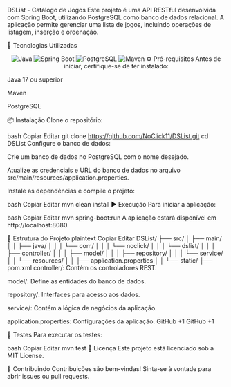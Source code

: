 DSList - Catálogo de Jogos
Este projeto é uma API RESTful desenvolvida com Spring Boot, utilizando PostgreSQL como banco de dados relacional. A aplicação permite gerenciar uma lista de jogos, incluindo operações de listagem, inserção e ordenação.

🚀 Tecnologias Utilizadas
<p align="center"> <img src="https://img.shields.io/badge/Java-ED8B00?style=for-the-badge&logo=java&logoColor=white" alt="Java" /> <img src="https://img.shields.io/badge/Spring_Boot-6DB33F?style=for-the-badge&logo=spring-boot&logoColor=white" alt="Spring Boot" /> <img src="https://img.shields.io/badge/PostgreSQL-4169E1?style=for-the-badge&logo=postgresql&logoColor=white" alt="PostgreSQL" /> <img src="https://img.shields.io/badge/Maven-C71A36?style=for-the-badge&logo=apache-maven&logoColor=white" alt="Maven" /> 
⚙️ Pré-requisitos
Antes de iniciar, certifique-se de ter instalado:

Java 17 ou superior

Maven

PostgreSQL

📦 Instalação
Clone o repositório:

bash
Copiar
Editar
git clone https://github.com/NoClick11/DSList.git
cd DSList
Configure o banco de dados:

Crie um banco de dados no PostgreSQL com o nome desejado.

Atualize as credenciais e URL do banco de dados no arquivo src/main/resources/application.properties.

Instale as dependências e compile o projeto:

bash
Copiar
Editar
mvn clean install
▶️ Execução
Para iniciar a aplicação:

bash
Copiar
Editar
mvn spring-boot:run
A aplicação estará disponível em http://localhost:8080.

📁 Estrutura do Projeto
plaintext
Copiar
Editar
DSList/
├── src/
│   ├── main/
│   │   ├── java/
│   │   │   └── com/
│   │   │       └── noclick/
│   │   │           └── dslist/
│   │   │               ├── controller/
│   │   │               ├── model/
│   │   │               ├── repository/
│   │   │               └── service/
│   │   └── resources/
│   │       ├── application.properties
│   │       └── static/
├── pom.xml
controller/: Contém os controladores REST.

model/: Define as entidades do banco de dados.

repository/: Interfaces para acesso aos dados.

service/: Contém a lógica de negócios da aplicação.

application.properties: Configurações da aplicação.
GitHub
+1
GitHub
+1

🧪 Testes
Para executar os testes:

bash
Copiar
Editar
mvn test
📄 Licença
Este projeto está licenciado sob a MIT License.

🤝 Contribuindo
Contribuições são bem-vindas! Sinta-se à vontade para abrir issues ou pull requests.

